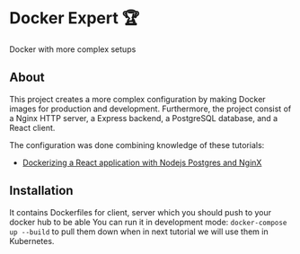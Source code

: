 # Docker Expert 🏆

Docker with more complex setups

## About

This project creates a more complex configuration by making Docker images for production and development. Furthermore, the project consist of a Nginx HTTP server, a Express backend, a PostgreSQL database, and a React client.

The configuration was done combining knowledge of these tutorials:

- [Dockerizing a React application with Nodejs Postgres and NginX](https://www.youtube.com/watch?v=-pTel5FojAQ&t=35s)

## Installation

It contains Dockerfiles for client, server which you should push to your docker hub to be able
You can run it in development mode: `docker-compose up --build`
to pull them down when in next tutorial we will use them in Kubernetes.
